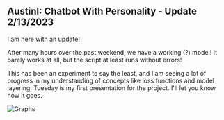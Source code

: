 ## AustinI: Chatbot With Personality - Update 2/13/2023

I am here with an update!  
  
After many hours over the past weekend, we have a working (?) model! It barely works at all, but the script at least runs without errors!  
  
This has been an experiment to say the least, and I am seeing a lot of progress in my understanding of concepts like loss functions and model layering. Tuesday is my first presentation for the project. I'll let you know how it goes.
  
![Graphs](/pontelaw.github.io/docs/assets/Figure_1.jpg)

